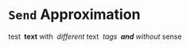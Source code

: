 # `Send` Approximation

test **&nbsp;text** with *&nbsp;different* text *&nbsp;tags **&nbsp;and** without* sense
